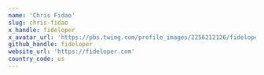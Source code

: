 ```yaml
---
name: 'Chris Fidao'
slug: chris-fidao
x_handle: fideloper
x_avatar_url: 'https://pbs.twimg.com/profile_images/2256212126/fideloper_200x200.jpg'
github_handle: fideloper
website_url: 'https://fideloper.com'
country_code: us
---
```

